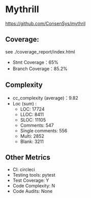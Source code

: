 # Mythrill

https://github.com/ConsenSys/mythril

## Coverage:

see ./coverage_report/index.html

* Stmt Coverage：65%
* Branch Coverage：85.2%

## Complexity

* cc_complexity (average)：9.82
* Loc (sum) :   
  * LOC: 17724
  * LLOC: 8411
  *  SLOC: 11105
  * Comments: 547
  *  Single comments: 556
  * Multi: 2852
  * Blank: 3211

## Other Metrics

* CI: circleci
* Testing tools: pytest
* Test Coverage: Y
* Code Complexity: N
* Code Audits: None